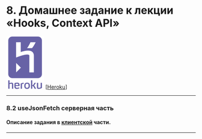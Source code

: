 #  8. Домашнее задание к лекции «Hooks, Context API»

![](./pic/heroku-seeklogo.svg)
[[Heroku](https://ra-8-2-backend.herokuapp.com/)]

---

### 8.2 useJsonFetch серверная часть

#### Описание задания в [клиентской](https://github.com/igor-chazov/ra-hw-8_hooks-context_1-2-3#8.2) части.

---